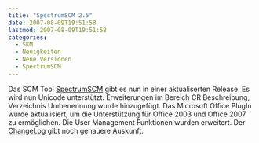 ```yaml
---
title: "SpectrumSCM 2.5"
date: 2007-08-09T19:51:58
lastmod: 2007-08-09T19:51:58
categories:
  - SKM
  - Neuigkeiten
  - Neue Versionen
  - SpectrumSCM
---
```

Das SCM Tool <a href="http://www.spectrumscm.com/">SpectrumSCM</a> gibt es nun in einer aktualiserten Release. Es wird nun Unicode unterstützt. Erweiterungen im Bereich CR Beschreibung, Verzeichnis Umbenennung wurde hinzugefügt. Das Microsoft Office PlugIn wurde aktualisiert, um die Unterstützung für Office 2003 und Office 2007 zu ermöglichen. Die User Management Funktionen wurden erweitert. Der <a href="http://www.spectrumscm.com/SpectrumSCM2_5_Press_release.pdf">ChangeLog</a> gibt noch genauere Auskunft.
